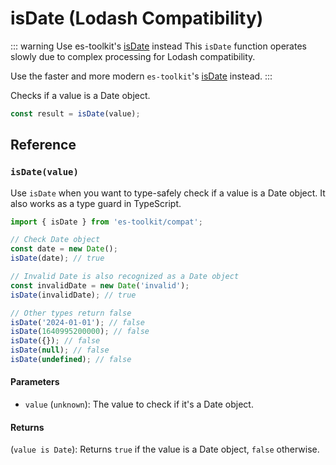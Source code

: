# isDate (Lodash Compatibility)

::: warning Use es-toolkit's [isDate](../../predicate/isDate.md) instead
This `isDate` function operates slowly due to complex processing for Lodash compatibility.

Use the faster and more modern `es-toolkit`'s [isDate](../../predicate/isDate.md) instead.
:::

Checks if a value is a Date object.

```typescript
const result = isDate(value);
```

## Reference

### `isDate(value)`

Use `isDate` when you want to type-safely check if a value is a Date object. It also works as a type guard in TypeScript.

```typescript
import { isDate } from 'es-toolkit/compat';

// Check Date object
const date = new Date();
isDate(date); // true

// Invalid Date is also recognized as a Date object
const invalidDate = new Date('invalid');
isDate(invalidDate); // true

// Other types return false
isDate('2024-01-01'); // false
isDate(1640995200000); // false
isDate({}); // false
isDate(null); // false
isDate(undefined); // false
```

#### Parameters

- `value` (`unknown`): The value to check if it's a Date object.

#### Returns

(`value is Date`): Returns `true` if the value is a Date object, `false` otherwise.
